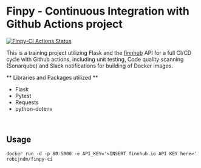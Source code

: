 # Finpy - Continuous Integration with Github Actions project

[![Finpy-CI Actions Status](https://github.com/GabhenDM/finpy-ci/workflows/Finpy-CI/badge.svg)](https://github.com/GabhenDM/finpy-ci/actions)

This is a training project utilizing Flask and the [finnhub](finnhub.io) API for a full CI/CD cycle with Github actions, including unit testing, Code quality scanning (Sonarqube) and Slack notifications for building of Docker images.

** Libraries and Packages utilized **

- Flask
- Pytest
- Requests
- python-dotenv

<br>

## Usage

``` shell
docker run -d -p 80:5000 -e API_KEY='<INSERT finnhub.io API KEY here>' robijndm/finpy-ci
```